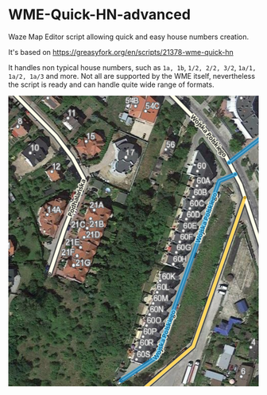 # WME-Quick-HN-advanced
Waze Map Editor script allowing quick and easy house numbers creation.

It's based on https://greasyfork.org/en/scripts/21378-wme-quick-hn

It handles non typical house numbers, such as `1a, 1b`, `1/2, 2/2, 3/2`, `1a/1, 1a/2, 1a/3` and more. Not all are supported by the WME itself, nevertheless the script is ready and can handle quite wide range of formats.

![house numbers](https://github.com/strah/WME-Quick-HN-advanced/blob/master/house_numbers.png)
